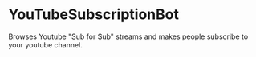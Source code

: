 # YouTubeSubscriptionBot
Browses Youtube "Sub for Sub" streams and makes people subscribe to your youtube channel.
